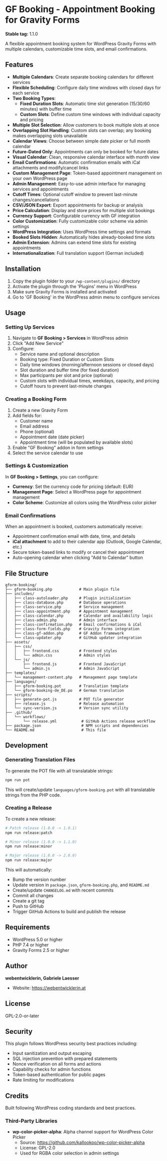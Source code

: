 # GF Booking - Appointment Booking for Gravity Forms

**Stable tag:** 1.1.0

A flexible appointment booking system for WordPress Gravity Forms with multiple calendars, customizable time slots, and email confirmations.

## Features

- **Multiple Calendars**: Create separate booking calendars for different services
- **Flexible Scheduling**: Configure daily time windows with closed days for each service
- **Two Booking Types**:
  - **Fixed Duration Slots**: Automatic time slot generation (15/30/60 minutes) with buffer time
  - **Custom Slots**: Define custom time windows with individual capacity and pricing
- **Multiple Slot Selection**: Allow customers to book multiple slots at once
- **Overlapping Slot Handling**: Custom slots can overlap; any booking makes overlapping slots unavailable
- **Calendar Views**: Choose between simple date picker or full month calendar
- **Future-Dated Only**: Appointments can only be booked for future dates
- **Visual Calendar**: Clean, responsive calendar interface with month view
- **Email Confirmations**: Automatic confirmation emails with iCal attachments and modify/cancel links
- **Custom Management Page**: Token-based appointment management on your own WordPress page
- **Admin Management**: Easy-to-use admin interface for managing services and appointments
- **Cutoff Times**: Optional cutoff window to prevent last-minute changes/cancellations
- **CSV/JSON Export**: Export appointments for backup or analysis
- **Price Calculation**: Display and store prices for multiple slot bookings
- **Currency Support**: Configurable currency with GF integration
- **Color Customization**: Fully customizable color scheme via admin settings
- **WordPress Integration**: Uses WordPress time settings and formats
- **Booked Slots Hidden**: Automatically hides already-booked time slots
- **Admin Extension**: Admins can extend time slots for existing appointments
- **Internationalization**: Full translation support (German included)

## Installation

1. Copy the plugin folder to your `/wp-content/plugins/` directory
2. Activate the plugin through the 'Plugins' menu in WordPress
3. Make sure Gravity Forms is installed and activated
4. Go to 'GF Booking' in the WordPress admin menu to configure services

## Usage

### Setting Up Services

1. Navigate to **GF Booking > Services** in WordPress admin
2. Click "Add New Service"
3. Configure:
   - Service name and optional description
   - Booking type: Fixed Duration or Custom Slots
   - Daily time windows (morning/afternoon sessions or closed days)
   - Slot duration and buffer time (for fixed duration)
   - Max participants per slot and price (optional)
   - Custom slots with individual times, weekdays, capacity, and pricing
   - Cutoff hours to prevent last-minute changes

### Creating a Booking Form

1. Create a new Gravity Form
2. Add fields for:
   - Customer name
   - Email address
   - Phone (optional)
   - Appointment date (date picker)
   - Appointment time (will be populated by available slots)
3. Enable "GF Booking" addon in form settings
4. Select the service calendar to use

### Settings & Customization

In **GF Booking > Settings**, you can configure:

- **Currency**: Set the currency code for pricing (default: EUR)
- **Management Page**: Select a WordPress page for appointment management
- **Color Scheme**: Customize all colors using the WordPress color picker

### Email Confirmations

When an appointment is booked, customers automatically receive:

- Appointment confirmation email with date, time, and details
- **iCal attachment** to add to their calendar app (Outlook, Google Calendar, etc.)
- Secure token-based links to modify or cancel their appointment
- Auto-opening calendar when clicking "Add to Calendar" button

## File Structure

```
gform-booking/
├── gform-booking.php            # Main plugin file
├── includes/
│   ├── class-autoloader.php     # Plugin initialization
│   ├── class-database.php       # Database operations
│   ├── class-service.php        # Service management
│   ├── class-appointment.php    # Appointment management
│   ├── class-calendar.php       # Calendar and availability logic
│   ├── class-admin.php          # Admin interface
│   ├── class-confirmation.php   # Email confirmations & iCal
│   ├── class-form-fields.php    # Gravity Forms integration
│   ├── class-gf-addon.php       # GF Addon framework
│   └── class-updater.php        # GitHub updater integration
├── assets/
│   ├── css/
│   │   ├── frontend.css         # Frontend styles
│   │   └── admin.css            # Admin styles
│   └── js/
│       ├── frontend.js          # Frontend JavaScript
│       └── admin.js             # Admin JavaScript
├── templates/
│   └── management-content.php   # Management page template
├── languages/
│   ├── gform-booking.pot        # Translation template
│   └── gform-booking-de_DE.po   # German translation
├── scripts/
│   ├── generate-pot.js          # POT file generator
│   ├── release.js               # Release automation
│   └── sync-version.js          # Version sync utility
├── .github/
│   └── workflows/
│       └── release.yml           # GitHub Actions release workflow
├── package.json                  # NPM scripts and dependencies
└── README.md                     # This file
```

## Development

### Generating Translation Files

To generate the POT file with all translatable strings:

```bash
npm run pot
```

This will create/update `languages/gform-booking.pot` with all translatable strings from the PHP code.

### Creating a Release

To create a new release:

```bash
# Patch release (1.0.0 -> 1.0.1)
npm run release:patch

# Minor release (1.0.0 -> 1.1.0)
npm run release:minor

# Major release (1.0.0 -> 2.0.0)
npm run release:major
```

This will automatically:
- Bump the version number
- Update version in `package.json`, `gform-booking.php`, and `README.md`
- Create/update `CHANGELOG.md` with recent commits
- Commit all changes
- Create a git tag
- Push to GitHub
- Trigger GitHub Actions to build and publish the release

## Requirements

- WordPress 5.0 or higher
- PHP 7.4 or higher
- Gravity Forms 2.5 or higher

## Author

**webentwicklerin, Gabriele Laesser**

- Website: https://webentwicklerin.at

## License

GPL-2.0-or-later

## Security

This plugin follows WordPress security best practices including:
- Input sanitization and output escaping
- SQL injection prevention with prepared statements
- Nonce verification on all forms and actions
- Capability checks for admin functions
- Token-based authentication for public pages
- Rate limiting for modifications

## Credits

Built following WordPress coding standards and best practices.

### Third-Party Libraries

- **wp-color-picker-alpha**: Alpha channel support for WordPress Color Picker
  - Source: https://github.com/kallookoo/wp-color-picker-alpha
  - License: GPL-2.0
  - Used for RGBA color selection in admin settings
